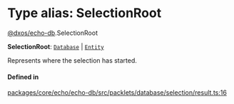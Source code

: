 # Type alias: SelectionRoot

[@dxos/echo-db](../modules/dxos_echo_db.md).SelectionRoot

 **SelectionRoot**: [`Database`](../classes/dxos_echo_db.Database.md) \| [`Entity`](../classes/dxos_echo_db.Entity.md)

Represents where the selection has started.

#### Defined in

[packages/core/echo/echo-db/src/packlets/database/selection/result.ts:16](https://github.com/dxos/dxos/blob/main/packages/core/echo/echo-db/src/packlets/database/selection/result.ts#L16)
